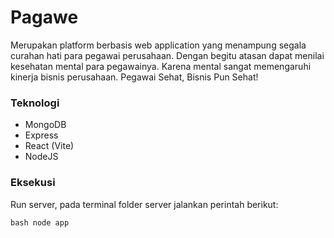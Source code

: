 # Pagawe

Merupakan platform berbasis web application yang menampung segala
curahan hati para pegawai perusahaan. Dengan begitu atasan 
dapat menilai kesehatan mental para pegawainya. Karena mental sangat 
memengaruhi kinerja bisnis perusahaan. Pegawai Sehat, Bisnis Pun Sehat!

### Teknologi

- MongoDB
- Express
- React (Vite)
- NodeJS

### Eksekusi

Run server, pada terminal folder server jalankan perintah berikut:

``bash
node app
``
